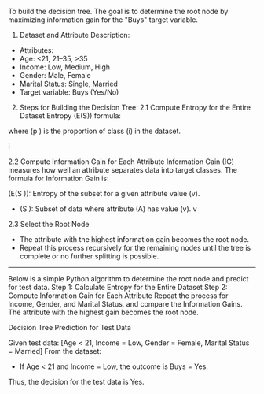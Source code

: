 To build the decision tree. The goal is to determine the root
node by maximizing information gain for the "Buys" target
variable.

1. Dataset and Attribute Description:
- Attributes:
- Age: <21, 21–35, >35
- Income: Low, Medium, High
- Gender: Male, Female
- Marital Status: Single, Married
- Target variable: Buys (Yes/No)
2. Steps for Building the Decision Tree:
2.1 Compute Entropy for the Entire Dataset
Entropy (E(S)) formula:

where (p ) is the proportion of class (i) in the dataset.

i

2.2 Compute Information Gain for Each Attribute
Information Gain (IG) measures how well an attribute
separates data into target classes. The formula for Information
Gain is:

(E(S )): Entropy of the subset for a given attribute value (v).



- (S ): Subset of data where attribute (A) has value (v).
v

2.3 Select the Root Node
- The attribute with the highest information gain becomes the
root node.
- Repeat this process recursively for the remaining nodes until
the tree is complete or no further splitting is possible.

---

Below is a simple Python algorithm to determine the root node
and predict for test data.
Step 1: Calculate Entropy for the Entire Dataset
Step 2: Compute Information Gain for Each Attribute
Repeat the process for Income, Gender, and Marital Status, and
compare the Information Gains. The attribute with the highest
gain becomes the root node.

Decision Tree Prediction for Test Data

Given test data:
[Age < 21, Income = Low, Gender = Female, Marital Status =
Married]
From the dataset:
- If Age < 21 and Income = Low, the outcome is Buys = Yes.

Thus, the decision for the test data is Yes.
